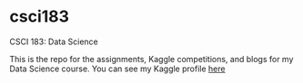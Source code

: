 # csci183
CSCI 183: Data Science

This is the repo for the assignments, Kaggle competitions, and blogs for my Data Science course.
You can see my Kaggle profile [here](https://www.kaggle.com/ryanrishi)
